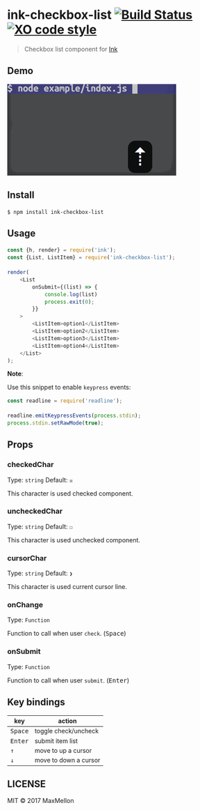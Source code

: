 # ink-checkbox-list [![Build Status](https://travis-ci.org/MaxMEllon/ink-checkbox-list.svg?branch=master)](https://travis-ci.org/MaxMEllon/ink-checkbox-list) [![XO code style](https://img.shields.io/badge/code_style-XO-5ed9c7.svg)](https://github.com/sindresorhus/xo)

> Checkbox list component for [Ink](https://github.com/vadimdemedes/ink)

Demo
---

![Demo Image](./.github/demo.gif)

Install
---

```
$ npm install ink-checkbox-list
```

Usage
---

```js
const {h, render} = require('ink');
const {List, ListItem} = require('ink-checkbox-list');

render(
	<List
		onSubmit={(list) => {
			console.log(list)
			process.exit(0);
		}}
	>
		<ListItem>option1</ListItem>
		<ListItem>option2</ListItem>
		<ListItem>option3</ListItem>
		<ListItem>option4</ListItem>
	</List>
);
```

**Note**:

Use this snippet to enable `keypress` events:

```js
const readline = require('readline');

readline.emitKeypressEvents(process.stdin);
process.stdin.setRawMode(true);
```

## Props

### checkedChar

Type: `string`
Default: `☒`

This character is used checked component.

### uncheckedChar

Type: `string`
Default: `☐`

This character is used unchecked component.

### cursorChar

Type: `string`
Default: `❯`

This character is used current cursor line.

### onChange

Type: `Function`

Function to call when user `check`. (<kbd>Space</kbd>)

### onSubmit

Type: `Function`

Function to call when user `submit`. (<kbd>Enter</kbd>)

Key bindings
---

| key | action |
|---|---|
| <kbd>Space</kbd>| toggle check/uncheck |
| <kbd>Enter</kbd>| submit item list |
| <kbd>↑</kbd>| move to up a cursor |
| <kbd>↓</kbd>| move to down a cursor |

LICENSE
---

MIT © 2017 MaxMellon
